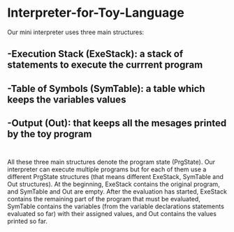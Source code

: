 # Interpreter-for-Toy-Language
Our mini interpreter uses three main structures:<br>

## -Execution Stack (ExeStack): a stack of statements to execute the currrent program<br>

## -Table of Symbols (SymTable): a table which keeps the variables values<br>

## -Output (Out): that keeps all the mesages printed by the toy program<br><br>
All these three main structures denote the program state (PrgState). Our interpreter can execute multiple programs but for each of them use a different PrgState structures (that means different ExeStack, SymTable and Out structures).
At the beginning, ExeStack contains the original program, and SymTable and Out are empty. After the evaluation has started, ExeStack contains the remaining part of the program that must be evaluated, SymTable contains the variables (from the variable declarations statements evaluated so far) with their assigned values, and Out contains the values printed so far.
